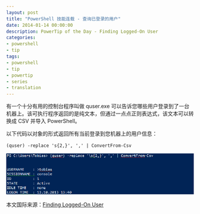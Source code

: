 ```yaml
---
layout: post
title: "PowerShell 技能连载 - 查询已登录的用户"
date: 2014-01-14 00:00:00
description: PowerTip of the Day - Finding Logged-On User
categories:
- powershell
- tip
tags:
- powershell
- tip
- powertip
- series
- translation
---
```

有一个十分有用的控制台程序叫做 quser.exe 可以告诉您哪些用户登录到了一台机器上。该可执行程序返回的是纯文本，但通过一点点正则表达式，该文本可以转换成 CSV 并导入 PowerShell。

以下代码以对象的形式返回所有当前登录到您机器上的用户信息：

	(quser) -replace 's{2,}', ',' | ConvertFrom-Csv

![](/img/2014-01-14-finding-logged-on-user-001.png)

<!--more-->
本文国际来源：[Finding Logged-On User](http://community.idera.com/powershell/powertips/b/tips/posts/finding-logged-on-user)
